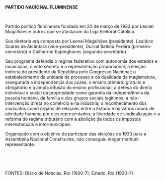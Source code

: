**PARTIDO NACIONAL FLUMINENSE**

 

Partido político fluminense fundado em 20 de março de 1933 por Leonel
Magalhães e outros que se afastaram da Liga Eleitoral Católica.

Sua diretoria era composta por Leonel Magalhães (presidente), Lealdino
Soares de Alcântara (vice-presidente), Durval Batista Pereira
(primeiro-secretário) e Guilherme Eppinghaces (segundo-secretário).

Seu programa defendia o regime federativo com autonomia dos estados e
municípios; o voto secreto e a representação proporcional; a eleição
indireta do presidente da República pelo Congresso Nacional; o
estabelecimento da unidade de processo e da dualidade da magistratura,
assegurada a independência dos juízes; o ensino primário gratuito e
obrigatório e a ampla difusão do ensino profissional; a defesa do
direito individual e social da propriedade como garantia da
independência da pessoa humana, da família e dos grupos sociais
legítimos; a não-intervenção direta no comércio e na indústria; o
reconhecimento dos sindicatos como órgãos de relações entre o Estado e
os vários ramos de atividade humana por eles representados; a liberdade
de sindicalização e a reforma do regime tributário com a abolição de
todos os impostos interestaduais e intermunicipais.

Organizado com o objetivo de participar das eleições de 1933 para a
Assembléia Nacional Constituinte, não conseguiu eleger nenhum
representante.

 

 

FONTES: Diário de Notícias, Rio (1930-7); Estado, Rio (1930-7).

 
